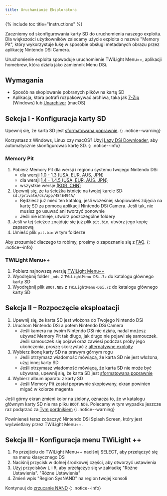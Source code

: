 ```yaml
---
title: Uruchamianie Eksploratora
---
```


{% include toc title="Instructions" %}

Zaczniemy od skonfigurowania karty SD do uruchomienia naszego exploita. Dla większości użytkowników zalecamy użycie exploita o nazwie "Memory Pit", który wykorzystuje lukę w sposobie obsługi metadanych obrazu przez aplikację Nintendo DSi Camera.

Uruchomienie exploita spowoduje uruchomienie TWiLight Menu++, aplikacji homebrew, która działa jako zamiennik Menu DSi.

## Wymagania
- Sposób na skopiowanie pobranych plików na kartę SD
- Aplikacja, która potrafi rozpakowywać archiwa, taka jak [7-Zip](https://www.7-zip.org/) (Windows) lub [Unarchiver](https://apps.apple.com/us/app/the-unarchiver/id425424353) (macOS)

## Sekcja I - Konfiguracja karty SD
Upewnij się, że karta SD jest [sformatowana poprawnie](sd-card-setup).
{: .notice--warning}

Korzystasz z Windows, Linux czy macOS? Użyj [Lazy DSi Downloader](lazy-dsi-downloader), aby automatycznie skonfigurować kartę SD.
{: .notice--info}

### Memory Pit
1. Pobierz Memory Pit dla wersji i regionu systemu twojego Nintendo DSi
   - dla wersji [1.0 - 1.3 (USA, EUR, AUS, JPN)](/assets/files/memory_pit/256/pit.bin)
   - dla wersji [1.4 - 1.4.5 (USA, EUR, AUS, JPN)](/assets/files/memory_pit/768_1024/pit.bin)
   - wszystkie wersje [(KOR, CHN)](/assets/files/memory_pit/256/pit.bin)
1. Upewnij się, że ta ścieżka istnieje na twojej karcie SD: `sd:/private/ds/app/484E494A/`
   - Będziesz już mieć ten katalog, jeśli wcześniej skopiowałeś zdjęcia na kartę SD za pomocą aplikacji Nintendo DSi Camera. Jeśli tak, nie musisz go usuwać ani tworzyć ponownie
   - Jeśli nie istnieje, utwórz poszczególne foldery
1. Jeśli w tej ścieżce znajduje się już plik `pit.bin`, utwórz jego kopię zapasową
1. Umieść plik `pit.bin` w tym folderze

Aby zrozumieć dlaczego to robimy, prosimy o zapoznanie się z [FAQ](/faq#what-functionality-will-i-lose-by-modding-my-system).
{: .notice--info}

### TWiLight Menu++
1. Pobierz najnowszą wersję [TWiLight Menu++](https://github.com/DS-Homebrew/TWiLightMenu/releases/latest/download/TWiLightMenu-DSi.7z)
1. Wyodrębnij folder `_nds` z `TWiLightMenu-DSi.7z` do katalogu głównego karty SD
1. Wyodrębnij plik `BOOT.NDS` z `TWiLightMenu-DSi.7z` do katalogu głównego karty SD

## Sekcja II – Rozpoczęcie eksploatacji

1. Upewnij się, że karta SD jest włożona do Twojego Nintendo DSi
1. Uruchom Nintendo DSi a potem Nintendo DSi Camera
   - Jeśli kamera na twoim Nintendo DSi nie działa, nadal możesz używać Memory Pit tak długo, jak długo nie pojawi się samouczek. Jeśli samouczek się pojawi oraz zawiesi podczas próby jego ukończenia, proszę skorzystać z [alternatywne exploity](alternate-exploits)
1. Wybierz ikonę karty SD na prawym górnym rogu
   - Jeśli otrzymasz wiadomość mówiącą, że karta SD nie jest włożona, użyj innej karty SD
   - Jeśli otrzymasz wiadomość mówiącą, że karta SD nie może być używana, upewnij się, że karta SD jest [sformatowana poprawnie](sd-card-setup)
1. Wybierz album aparatu z karty SD
   - Jeśli Memory Pit został poprawnie skopiowany, ekran powinien migać w kolorze magenta

Jeśli górny ekran zmieni kolor na zielony, oznacza to, że w katalogu głównym karty SD nie ma pliku `BOOT.NDS`. Polecamy w tym wypadku jeszcze raz podąrzać za [Tym pordnikiem](launching-the-exploit#twilight-menu)
{: .notice--warning}

Powinieneś teraz zobaczyć Nintendo DSi Splash Screen, który jest wyświetlany przez TWiLight Menu++.

## Sekcja III - Konfiguracja menu TWiLight ++

1. Po przejściu do TWiLight Menu++ naciśnij SELECT, aby przełączyć się na menu klasycznego DS
1. Naciśnij przycisk w dolnej środkowej części, aby otworzyć ustawienia
1. Użyj przycisków <kbd class="l">L</kbd> i <kbd class="r">R</kbd>, aby przełączyć się w zakładkę "Różne Ustawienia". "Różne Ustawienia"
1. Zmień wpis "Region SysNAND" na region twojej konsoli

Kontynuuj do [zrzucanie NAND](dumping-nand)
{: .notice--info}
